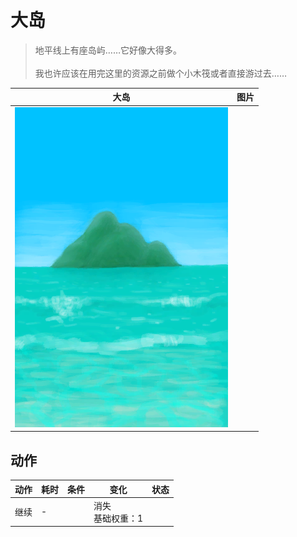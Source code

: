 # 大岛  
> 地平线上有座岛屿……它好像大得多。<br><br>我也许应该在用完这里的资源之前做个小木筏或者直接游过去……  
  
  大岛  |   图片   
 ----  |  ----:   
   |  ![](Sprite/BigIsland.png)   
  
## 动作  
动作  |  耗时  |  条件  |  变化  |  状态  
----  |  ----  |  ----  |  ----  |  ----  
继续<br>  |  -  |    |  消失<br>基础权重：1<br>  |    
